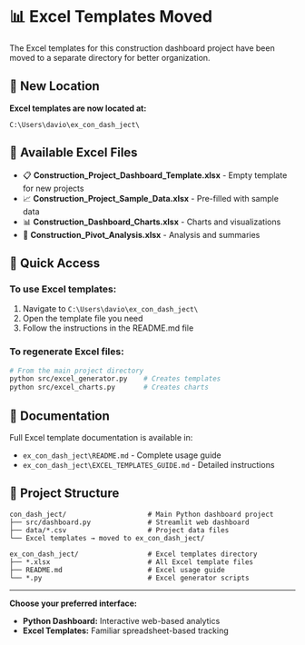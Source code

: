 # 📊 Excel Templates Moved

The Excel templates for this construction dashboard project have been moved to a separate directory for better organization.

## 📍 **New Location**

**Excel templates are now located at:**
```
C:\Users\davio\ex_con_dash_ject\
```

## 📁 **Available Excel Files**

- 📋 **Construction_Project_Dashboard_Template.xlsx** - Empty template for new projects
- 📈 **Construction_Project_Sample_Data.xlsx** - Pre-filled with sample data  
- 📊 **Construction_Dashboard_Charts.xlsx** - Charts and visualizations
- 🎯 **Construction_Pivot_Analysis.xlsx** - Analysis and summaries

## 🚀 **Quick Access**

### **To use Excel templates:**
1. Navigate to `C:\Users\davio\ex_con_dash_ject\`
2. Open the template file you need
3. Follow the instructions in the README.md file

### **To regenerate Excel files:**
```bash
# From the main project directory
python src/excel_generator.py    # Creates templates
python src/excel_charts.py       # Creates charts
```

## 📖 **Documentation**

Full Excel template documentation is available in:
- `ex_con_dash_ject\README.md` - Complete usage guide
- `ex_con_dash_ject\EXCEL_TEMPLATES_GUIDE.md` - Detailed instructions

## 🎯 **Project Structure**

```
con_dash_ject/                    # Main Python dashboard project
├── src/dashboard.py              # Streamlit web dashboard
├── data/*.csv                    # Project data files
└── Excel templates → moved to ex_con_dash_ject/

ex_con_dash_ject/                 # Excel templates directory
├── *.xlsx                        # All Excel template files
├── README.md                     # Excel usage guide
└── *.py                          # Excel generator scripts
```

---

**Choose your preferred interface:**
- **Python Dashboard:** Interactive web-based analytics
- **Excel Templates:** Familiar spreadsheet-based tracking